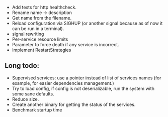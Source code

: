 * Add tests for http healthcheck.
* Rename name -> description
* Get name from the filename.
* Reload configuration via SIGHUP (or another signal because as of now it can be run in a terminal).
* signal rewriting
* Per-service resource limits
* Parameter to force death if any service is incorrect.
* Implement RestartStrategies


## Long todo:
* Supervised services: use a pointer instead of list of services names (for example, for easier dependencies management.)
* Try to load config, if config is not deserializable, run the system with some sane defaults.
* Reduce size.
* Create another binary for getting the status of the services.
* Benchmark startup time
